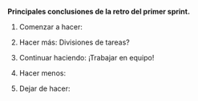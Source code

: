 **Principales conclusiones de la retro del primer sprint.**

1. Comenzar a hacer:

2. Hacer más:
Divisiones de tareas?

3. Continuar haciendo:
¡Trabajar en equipo! 

4. Hacer menos:

5. Dejar de hacer:

